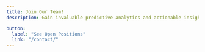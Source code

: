 ```yaml
---
title: Join Our Team!
description: Gain invaluable predictive analytics and actionable insights.

button:
  label: "See Open Positions"
  link: "/contact/"
---
```

